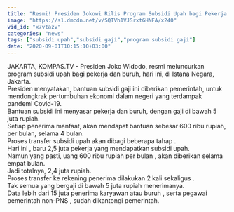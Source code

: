 ```yaml
---
title: "Resmi! Presiden Jokowi Rilis Program Subsidi Upah bagi Pekerja dan Buruh!"
image: "https://s1.dmcdn.net/v/SQTVh1VJSrxtGHNFA/x240"
vid_id: "x7vtazv"
categories: "news"
tags: ["subsidi upah","subsidi gaji","program subsidi gaji"]
date: "2020-09-01T10:15:10+03:00"
---
```

JAKARTA, KOMPAS.TV - Presiden Joko Widodo, resmi meluncurkan program subsidi upah bagi pekerja dan buruh, hari ini, di Istana Negara, Jakarta.   <br>Presiden menyatakan, bantuan subsidi gaji ini diberikan pemerintah, untuk  mendongkrak pertumbuhan ekonomi dalam negeri yang terdampak pandemi Covid-19.   <br>Bantuan subsidi ini menyasar pekerja dan buruh, dengan gaji di bawah 5 juta rupiah.   <br>Setiap penerima manfaat, akan mendapat bantuan sebesar 600 ribu rupiah, per bulan, selama 4 bulan.   <br>Proses transfer subsidi upah akan dibagi beberapa tahap .   <br>Hari ini , baru 2,5 juta pekerja yang mendapatkan subsidi upah.   <br>Namun yang pasti, uang 600 ribu rupiah per bulan , akan diberikan selama empat bulan.   <br>Jadi totalnya, 2,4 juta rupiah.   <br>Proses transfer ke rekening penerima dilakukan 2 kali sekaligus .   <br>Tak semua yang bergaji di bawah 5 juta rupiah menerimanya.   <br>Data lebih dari 15 juta penerima karyawan atau buruh , serta pegawai pemerintah non-PNS , sudah dikantongi pemerintah.   <br>

